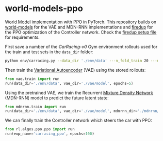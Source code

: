 # world-models-ppo

[World Model](https://arxiv.org/abs/1803.10122) implementation with [PPO](https://arxiv.org/abs/1707.06347) in PyTorch. This repository builds on [world-models](https://github.com/ctallec/world-models) for the VAE and MDN-RNN implementations and [firedup](https://github.com/kashif/firedup) for the PPO optimization of the Controller network. Check the [firedup setup file](https://github.com/kashif/firedup/blob/master/setup.py) for requirements.

First save a number of the *CarRacing-v0* Gym environment rollouts used for the train and test sets in the ```data_dir``` folder:

```bash
python env/carracing.py --data_dir './env/data' ---n_fold_train 20 ---n_fold_test 1
```

Then train the [Variational Autoencoder](https://arxiv.org/abs/1312.6114) (VAE) using the stored rollouts:

```python
from vae.train import run
run(data_dir='./env/data', vae_dir='./vae/model', epochs=5)
```

Using the pretrained VAE, we train the Recurrent [Mixture Density Network](https://publications.aston.ac.uk/id/eprint/373/1/NCRG_94_004.pdf) (MDN-RNN) model to predict the future latent state:

```python
from mdnrnn.train import run
run(data_dir='./env/data', vae_dir='./vae/model', mdnrnn_dir='./mdnrnn/model', epochs=5)
```

We can finally train the Controller network which steers the car with PPO:

```python
from rl.algos.ppo.ppo import run
run(exp_name='carracing_ppo', epochs=100)
```
